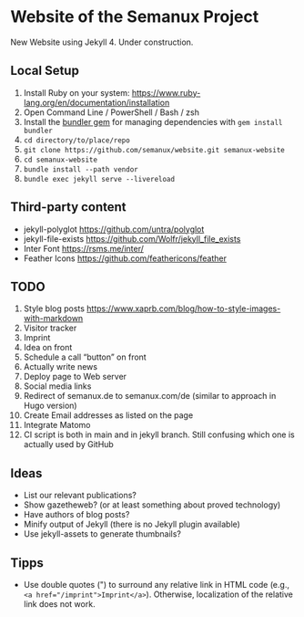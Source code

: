 # Website of the Semanux Project

New Website using Jekyll 4. Under construction.

## Local Setup

1. Install Ruby on your system: <https://www.ruby-lang.org/en/documentation/installation>
2. Open Command Line / PowerShell / Bash / zsh
3. Install the [bundler gem](https://bundler.io) for managing dependencies with `gem install bundler`
4. `cd directory/to/place/repo`
5. `git clone https://github.com/semanux/website.git semanux-website`
6. `cd semanux-website`
7. `bundle install --path vendor`
8. `bundle exec jekyll serve --livereload`

## Third-party content
- jekyll-polyglot <https://github.com/untra/polyglot>
- jekyll-file-exists <https://github.com/Wolfr/jekyll_file_exists>
- Inter Font <https://rsms.me/inter/>
- Feather Icons <https://github.com/feathericons/feather>

## TODO
1. Style blog posts <https://www.xaprb.com/blog/how-to-style-images-with-markdown>
1. Visitor tracker
1. Imprint
1. Idea on front
1. Schedule a call “button” on front
1. Actually write news
1. Deploy page to Web server
1. Social media links
1. Redirect of semanux.de to semanux.com/de (similar to approach in Hugo version)
1. Create Email addresses as listed on the page
1. Integrate Matomo
1. CI script is both in main and in jekyll branch. Still confusing which one is actually used by GitHub

## Ideas
- List our relevant publications?
- Show gazetheweb? (or at least something about proved technology)
- Have authors of blog posts?
- Minify output of Jekyll (there is no Jekyll plugin available)
- Use jekyll-assets to generate thumbnails?

## Tipps
- Use double quotes (") to surround any relative link in HTML code (e.g., `<a href="/imprint">Imprint</a>`). Otherwise, localization of the relative link does not work.
